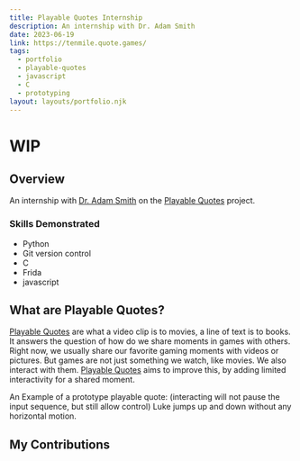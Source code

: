 ```yaml
---
title: Playable Quotes Internship
description: An internship with Dr. Adam Smith
date: 2023-06-19
link: https://tenmile.quote.games/
tags:
  - portfolio
  - playable-quotes
  - javascript
  - C
  - prototyping
layout: layouts/portfolio.njk
---
```

# WIP
## Overview
An internship with [Dr. Adam Smith](https://campusdirectory.ucsc.edu/cd_detail?uid=amsmith) on the [Playable Quotes](https://tenmile.quote.games/) project.
### Skills Demonstrated
* Python
* Git version control
* C
* Frida
* javascript

## What are Playable Quotes?
[Playable Quotes](https://tenmile.quote.games/) are what a video clip is to movies, a line of text is to books. It answers the question of how do we share moments in games with others. Right now, we usually share our favorite gaming moments with videos or pictures. But games are not just something we watch, like movies. We also interact with them. [Playable Quotes](https://tenmile.quote.games/) aims to improve this, by adding limited interactivity for a shared moment.

An Example of a prototype playable quote: (interacting will not pause the input sequence, but still allow control)
<tenmile-quote src="https://tenmile.s3.amazonaws.com/STAR%20WARS-N-7482-4bbde532.png" controls autoplay>Luke jumps up and down without any horizontal motion.</tenmile-quote>

## My Contributions


